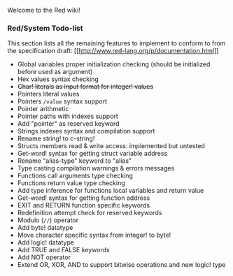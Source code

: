 Welcome to the Red wiki!

### Red/System Todo-list

This section lists all the remaining features to implement to conform to
from the specification draft: [[http://www.red-lang.org/p/documentation.html]]

* Global variables proper initialization checking (should be initialized before used as argument)
* Hex values syntax checking
* <strike>Char! literals as input format for integer! values</strike>
* Pointers literal values
* Pointers `/value` syntax support
* Pointer arithmetic
* Pointer paths with indexes support
* Add "pointer" as reserved keyword
* Strings indexes syntax and compilation support
* Rename string! to c-string!
* Structs members read & write access: implemented but untested
* Get-word! syntax for getting struct variable address
* Rename "alias-type" keyword to "alias"
* Type casting compilation warnings & errors messages
* Functions call arguments type checking
* Functions return value type checking
* Add type inference for functions local variables and return value
* Get-word! syntax for getting function address
* EXIT and RETURN function specific keywords
* Redefinition attempt check for reserved keywords
* Modulo (`//`) operator
* Add byte! datatype
* Move character specific syntax from integer! to byte!
* Add logic! datatype
* Add TRUE and FALSE keywords
* Add NOT operator
* Extend OR, XOR, AND to support bitwise operations and new logic! type

